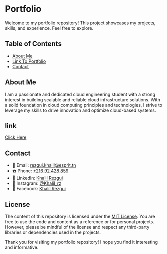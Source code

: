 # Portfolio

Welcome to my portfolio repository! This project showcases my projects, skills, and experience. Feel free to explore.

## Table of Contents

- [About Me](#about-me)
- [Link To Portfolio](#link)
- [Contact](#contact)

## About Me

I am a passionate and dedicated cloud engineering student with a strong interest in building scalable and reliable cloud infrastructure solutions. With a solid foundation in cloud computing principles and technologies, I strive to leverage my skills to drive innovation and optimize cloud-based systems.

## link

[Click Here](khalilrez.github.io/khalilrezgui/)

## Contact

- 📧 Email: [rezgui.khalil@esprit.tn](mailto:rezgui.khalil@esprit.tn)
- ☎️ Phone: [+216 92 428 859](tel:+21692428859)
- 💼 LinkedIn: [Khalil Rezgui](https://www.linkedin.com/in/khalil-rezgui)
- 📸 Instagram: [@Khalil_rz](https://www.instagram.com/khalil_rz)
- 📘 Facebook: [Khalil Rezgui](https://www.facebook.com/Khalil.rezgui69)

## License

The content of this repository is licensed under the [MIT License](LICENSE). You are free to use the code and content as a reference or for personal projects. However, please be mindful of the license and respect any third-party libraries or dependencies used in the projects.

Thank you for visiting my portfolio repository! I hope you find it interesting and informative.

